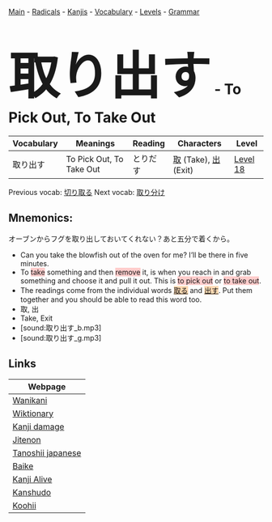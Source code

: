 <style> bigfont {font-size: 100px}</style>
[Main](../README.md) -
[Radicals](../radicals.md) -
[Kanjis](../kanjis.md) -
[Vocabulary](../vocabulary.md) -
[Levels](../levels.md) -
[Grammar](../grammar.md)
# <bigfont> 取り出す</bigfont> - To Pick Out, To Take Out 

| Vocabulary | Meanings | Reading | Characters | Level |
| --- | --- | --- | --- | --- |
| 取り出す | To Pick Out, To Take Out | とりだす |  [取](../kanjis/取.md) (Take), [出](../kanjis/出.md) (Exit) | [Level 18](../levels/wk_level18.md) |

Previous vocab: [切り取る](切り取る.md) Next vocab: [取り分け](取り分け.md) 

## Mnemonics:
オーブンからフグを取り出しておいてくれない？あと五分で着くから。
* Can you take the blowfish out of the oven for me? I’ll be there in five minutes.
* To <span style="background-color:#ffcccb"> take</span> something and then <span style="background-color:#ffcccb"> remove</span> it, is when you reach in and grab something and choose it and pull it out. This is <span style="background-color:#ffcccb"> to pick out</span> or <span style="background-color:#ffcccb"> to take out</span>.
* The readings come from the individual words <span style="background-color:#fed8b1"> [取る](https://jisho.org/search/取る)</span> and <span style="background-color:#fed8b1"> [出す](https://jisho.org/search/出す)</span>. Put them together and you should be able to read this word too.
* 取, 出
* Take, Exit
* [sound:取り出す_b.mp3]
* [sound:取り出す_g.mp3]


## Links 

| Webpage |
| --- |
| [Wanikani          ](https://www.wanikani.com/kanji/取り出す) |
| [Wiktionary        ](https://en.wiktionary.org/wiki/取り出す) |
| [Kanji damage      ](http://www.kanjidamage.com/kanji/search?utf8=✓&q=取り出す) |
| [Jitenon           ](https://jitenon.com/kanji/取り出す) |
| [Tanoshii japanese ](https://www.tanoshiijapanese.com/dictionary/kanji.cfm?k=取り出す) |
| [Baike             ](https://baike.baidu.com/item/取り出す) |
| [Kanji Alive       ](https://app.kanjialive.com/取り出す) |
| [Kanshudo          ](https://www.kanshudo.com/searchmn?q=取り出す) |
| [Koohii            ](https://kanji.koohii.com/study/kanji/取り出す) |
